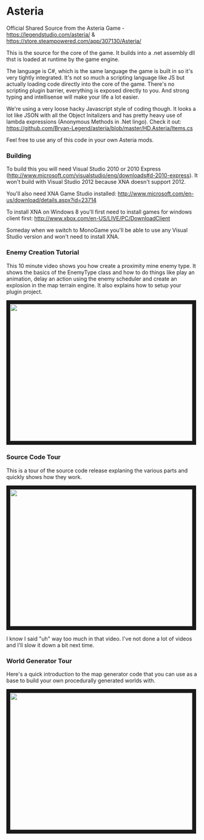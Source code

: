 Asteria
=======

Official Shared Source from the Asteria Game - https://legendstudio.com/asteria/ & https://store.steampowered.com/app/307130/Asteria/

This is the source for the core of the game. It builds into a .net assembly dll thst is loaded at runtime by the game engine.

The language is C#, which is the same language the game is built in so it's very tightly integrated. It's not so much a scripting language like JS but actually loading code directly into the core of the game. There's no scripting plugin barrier, everything is exposed directly to you. And strong typing and intellisense will make your life a lot easier.

We're using a very loose hacky Javascript style of coding though. It looks a lot like JSON with all the Object Initalizers and has pretty heavy use of lambda expressions (Anonymous Methods in .Net lingo). Check it out: https://github.com/Bryan-Legend/asteria/blob/master/HD.Asteria/Items.cs

Feel free to use any of this code in your own Asteria mods.

### Building

To build this you will need Visual Studio 2010 or 2010 Express (http://www.microsoft.com/visualstudio/eng/downloads#d-2010-express). It won't build with Visual Studio 2012 because XNA doesn't support 2012.

You'll also need XNA Game Studio installed: http://www.microsoft.com/en-us/download/details.aspx?id=23714

To install XNA on Windows 8 you'll first need to install games for windows client first: http://www.xbox.com/en-US/LIVE/PC/DownloadClient

Someday when we switch to MonoGame you'll be able to use any Visual Studio version and won't need to install XNA.

### Enemy Creation Tutorial

This 10 minute video shows you how create a proximity mine enemy type. It shows the basics of the EnemyType class and how to do things like play an animation, delay an action using the enemy scheduler and create an explosion in the map terrain engine. It also explains how to setup your plugin project.

<a href="http://www.youtube.com/watch?feature=player_embedded&v=CwBFFtkam44" target="_blank"><img src="http://img.youtube.com/vi/CwBFFtkam44/0.jpg" width="480" height="360" border="10" /></a>

### Source Code Tour

This is a tour of the source code release explaning the various parts and quickly shows how they work.

<a href="http://www.youtube.com/watch?feature=player_embedded&v=jGR0EVYc_Bo" target="_blank"><img src="http://img.youtube.com/vi/jGR0EVYc_Bo/0.jpg" width="480" height="360" border="10" /></a>

I know I said "uh" way too much in that video. I've not done a lot of videos and I'll slow it down a bit next time.

### World Generator Tour

Here's a quick introduction to the map generator code that you can use as a base to build your own procedurally generated worlds with.

<a href="http://www.youtube.com/watch?feature=player_embedded&v=mn_wW8uZ6eQ" target="_blank"><img src="http://img.youtube.com/vi/mn_wW8uZ6eQ/0.jpg" width="480" height="360" border="10" /></a>
